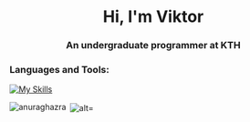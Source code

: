 <h1 align="center">Hi, I'm Viktor</h1>
<h3 align="center">An undergraduate programmer at KTH</h3>

<h3 align="left">Languages and Tools:</h3>

[![My Skills](https://skillicons.dev/icons?i=py,c,js,linux,bash,flask,vim,java,elixir,latex,html,css,rails,tensorflow,react,postgres,git,autocad&perline=9)](https://skillicons.dev)

<p><img align="left" src="https://github-readme-stats-sigma-five.vercel.app/api/top-langs?username=999sh&theme=merko&show_icons=true&locale=en&layout=compact"alt="anuraghazra" /></p>

<p>&nbsp;<img align="center" src="https://github-readme-stats-sigma-five.vercel.app/api?username=999sh&theme=merko&show_icons=true&locale=en" alt="alt="anuraghazra" /></p>
